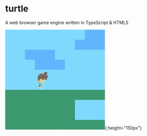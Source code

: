 # turtle
A web browser game engine written in TypeScript &amp; HTML5

![alt text](assets/docs/democlip_1.gif){:height="150px"}